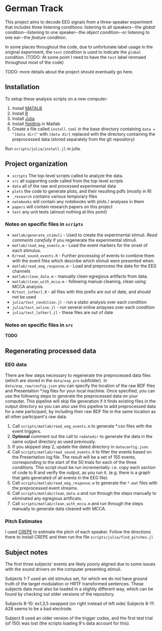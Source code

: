 # German Track

This project aims to decode EEG signals from a three-speaker experiment that
includes three listening conditions: listening to all speakers--the *global*
condition--listening to one speaker--the *object* condition--or listening to
one ear--the *feature* condition.

In some places throughout the code, due to unfortunate label usage in the original experiment, the `test` condition is used to indicate the `global` condition. (TODO: At some point I need to have the `test` label renmaed throughout most of the code)

TODO: more details about the project should eventually go here.

## Installation

To setup these analysis scripts on a new computer:

1. Install [MATALB](https://www.mathworks.com)
2. Install [R](https://www.r-project.org)
3. Install [Julia](https://julialang.org)
4. Install [fieldtrip](http://www.fieldtriptoolbox.org/download/) in Matlab
5. Create a file called `install.toml` in the base directory containing `data = "[data dir]"` with `[data dir]` replaced with the directory containing the preprocessed data (stored separately from the git repository)

Run `scripts/julia/install.jl` in julia.

## Project organization

- `scripts` The top-level scripts called to analyze the data.
- `src` all supporting code called from the top-level scripts
- `data` all of the raw and processed experimental data
- `plots` the code to generate plots, and their resulting pdfs (mostly in R)
- `_research` contains various temporary files
- `notebooks` will contain any notebooks with plots / analyses in them
- `papers` will contain research papers on this project
- `test` any unit tests (almost nothing at this point)

### Notes on specific files in `scripts`

- `matlab/generate_stimuli` - Used to create the experimental stimuli. *Read comments carefully* if you regenerate the experimental stimuli.
- `matlab/read_eeg_events.m` - Load the event markers for the onset of each stimulus.
- `R/read_sound_events.R` - Further processing of events to combine them with
  the event files which describe which stimuli were presented when.
- `matlab/read_eeg_response.m` - Load and preprocess the data for the EEG channels
- `matlab/clean_data.m` - manually clean egregious artifacts from data.
- `matlab/clean_with_mcca.m` - following manual cleaning, clean using MCCA analysis.
- `R/test_[other].R` - all files with this prefix are out of date, and should not be used
- `julia/test_condition.jl` - run a static analysis over each condition
- `julia/test_online.jl` - run several online anlayses over each condition
- `julia/test_[other].jl` - these files are out of date

### Notes on specific files in `src`

**TODO**

## Regenerating processed data

### EEG data

There are few steps necessary to regenerate the preprocessed data files
(which are stored in the `data/exp_pro` subfolder). In
`data/exp_raw/config.json` you can specify the location of the raw BDF files
and Presentation *.log files for your local machine. Once specified, you can
use the following steps to generate the preprocessed data on your computer.
This pipeline will skip file generation if it finds existing files in the
output directory so you can also use this pipeline to add preprocessed data
for a new participant, by including their raw BDF file in the same location
as all other participant's raw data.

1. Call `scripts/matlab/read_eeg_events.m` to generate *.csv files with the event triggers.
2. **Optional** comment out the call to `redatedir` to generate the data in the same output directory as used previously.
2. If you skipped step 2, update the dated directory in `dateconfig.json`.
3. Call `scripts/matlab/read_sound_events.R` to filter the events based on the
   Presentation log file. The result will be a set of 150 events, corresponding
   to the start of the 50 trials for each of the three conditions. This
   script must be run incrementally: i.e. copy each section of code to R
   and verify the output, as you run it. (e.g. there is a graph that gets
   generated of all events in the EEG file).
4. Call `scripts/matlab/read_eeg_response.m` to generate the `*.mat` files
   with the preprocessed event streams.
5. Call `scripts/matlab/clean_data.m` and run through the steps manually to eliminated any egregious artificats.
6. Call `scripts/matlab/clean_with_mcca.m` and run through the steps manually to generate data cleaned with MCCA.

### Pitch Estimates

I used [CREPE](https://github.com/marl/crepe) to estimate the pitch of each speaker. Follow the directions there to install CREPE and then run the file
`scripts/julia/find_pitches.jl`

## Subject notes

The first three subjects' events are likely poorly aligned due to some
issues with the sound drivers on the computer presenting stimuli.

Subjects 1-7 used an old stimulus set, for which we do not have ground
truth of the target modulation or HRTF transformed sentences. These subjects
data must also be loaded in a slightly different way, which can be found by
checking out older versions of the repository.

Subjects 8-10: ex1,3,5 swapped (on right instead of left side)
Subjects 8-11: A28 seems to be a bad electrode.

Subject 9 used an older version of the trigger codes, and the first test
trial (of 150) was lost (the scripts loading 9's data account for this).

